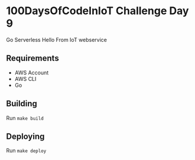# 100DaysOfCodeInIoT Challenge Day 9
Go Serverless Hello From IoT webservice

## Requirements
- AWS Account
- AWS CLI
- Go

## Building
Run `make build`

## Deploying
Run `make deploy`
